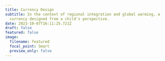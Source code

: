 ```yaml
---
title: Currency Design
subtitle: In the context of regional integration and global warming, a regional
  currency designed from a child's perspective.
date: 2023-10-07T16:11:25.721Z
draft: false
featured: false
image:
  filename: featured
  focal_point: Smart
  preview_only: false
---
```

